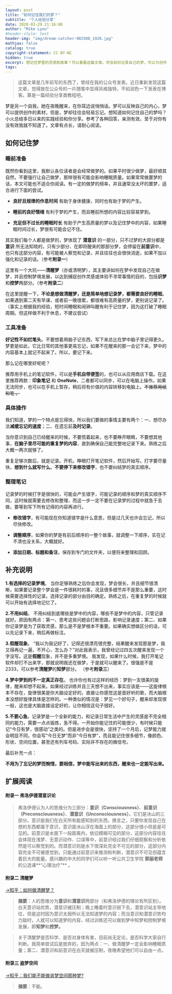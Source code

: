 ```yaml
---
layout: post
title: "如何记住我们的梦？"
subtitle: '个人经验分享'
date: 2020-03-29 21:16:00
author: "Mike Lyou"
#header-style: text
header-img: "img/dream-catcher-902508_1920.jpg"
mathjax: false
catalog: true
copyright-statement: CC BY-NC
hidden: true
excerpt: 想记住梦里的灵感和故事？可以看看这篇文章。学会如何记录自己的梦，可以为创作提供更多灵感。
tags:
---
```


<!-- more -->



>这篇文章是几年前写的东西了，曾经在我的公众号发表。近日重新发现这篇文章，觉得放在公众号的一片随笔中显得风格独特，不如润色一下发表在博客。算是一篇经验分享类教程吧。

梦是另一个自我，她在夜晚醒来，在你耳边说悄悄话。梦可以反映自己的内心，梦可以提供创作的素材，但是，梦却往往会轻易忘记。想知道如何记住自己的梦吗？小火总结多日以来的实践经验和你分享。参考了各种回答，亲测有效，至于对你有没有效我就不知道了。文章有点长，请耐心阅读。

## 如何记住梦

### 睡前准备

既然你看到这里，我默认各位读者是会经常做梦的。如果平时很少做梦，最好顺其自然，不要强行让自己做梦，那样很有可能会影响睡眠质量。如果常常做噩梦的话，本文可能也不适合你阅读。有一定的做梦的频率，并且通常没太坏的噩梦，适合进行下面的尝试。

- **良好且规律的作息时间** 有助于身体健康，同时也有助于梦的产生。

- **睡前的良好情绪** 有利于梦的产生，而且睡前所想的内容比较容易梦到。

- **充足但不过长的睡眠时长** 有助于产生高质量的梦以及记住梦中的内容，如果睡眠时间过长，梦很有可能会记不住。

其实我们每个人都是做梦的，梦体现了 **潜意识** 的一部分，只不过梦的大部分都是 **意识** 所无法知晓的，只有少部分、在即将醒来的那部分梦，会停留在**前意识**中，也只有这部分内容，有可能被人察觉和记录，并且往往也会很快消逝，如果不加以强化和记录的话。（参考**附录一**）

这里有一个大坑——**清醒梦**（亦或清明梦），其主要讲如何在梦中发现自己在做梦，并且控制梦境发展，以达到捕捉创作灵感或体验不寻常事情的目的，包括**识梦**和**控梦**两部分。（参考**附录二**）

在这里提醒一下，**不论是想做清醒梦，还是简单地想记录梦，都需要良好的睡眠**。如果遇到第二天有早课，或者前一晚很累，都很难有高质量的梦，更别说记录了。（事实上根据我的经验，短时间睡眠和闹钟叫醒有利于记住梦，因为这打破了睡眠周期。但这样做不利于休息，不建议尝试）


### 工具准备

**好记性不如烂笔头**。不要想着用脑子记东西，写下来总比在梦中脑子里记得更久。梦更是如此，它比日常的其他事更易忘记，如果不在醒来的那一会记下来，梦中的内容基本上就记不起来了。所以，要记下来。

那么记在哪里好呢呢？

推荐用手机上的笔记软件，可以是**手机自带便签**的，也可以从应用商店下载。在这里推荐两款：**印象笔记** 和 **OneNote**，二者都可以同步，可以在电脑上操作。如果无法同步，也可以在手机上暂存，稍后将有价值的内容转移到电脑上。~~不推荐用纸和笔 。~~

### 具体操作

我们知道，梦的一个特点是忘得快，所以我们要做的事情主要有两个：一、想尽办法**减缓忘记的速度**；二、在遗忘前**及时记录**。

当你意识到自己已经醒来的时候，不要慌着起来，也不要睁开眼睛，不要想其他事，**在脑子里尽可能的重复梦的内容**，直到确保自己能完整地记录下来。熟练之后大概一两次就够了。

重复足够次数后，就是记录。开机，睁眼打开笔记软件，然后开始写。打字要尽量快，**想到什么就写什么**。**不要停下来修改错字**，也不要纠结梦的真实顺序。

### 整理笔记

记录梦的时候打字是很快的，可能会产生错字，可能记录的顺序和梦的真实顺序不同，这时候就需要去修改和整理，而这一步一定不要在记录梦的过程中就急于去做，要等到写下所有记得的内容再进行。

- **修改错字**，有可能现在你知道错字是什么意思，但是过几天也许会忘记，所以尽快修改。

- **调整顺序**，如果你的梦是有前后顺序的一整个故事，就调整一下顺序，实在记不清也没关系，大概就好。

- **添加日期、标题和备注**，保存到专门的文件夹，以便将来整理和回顾。


## 补充说明

**1.有选择的记录梦境**。 当你足够熟练之后你会发现，梦会很长，并且细节很清晰，如果要记录整个梦会是一件很耗时的事，况且很多细节并不是那么重要，这时候需要选择性的记录。选择记录的部分由目的确定。熟练之后，在重复梦的时候就可以开始有选择地记忆了。

**2.不用纠结**。 不用纠结到底哪些是梦中的内容，哪些不是梦中的内容，只管记录就好。原因有两点：第一、思考这些问题会打断思路，影响记录速度；第二、如果你记录梦是为了获取灵感，那么是不是梦根本不重要。如果确实想做区分的话，可以先记录下来，稍后再做标注。

**3.假醒现象**。 “我以为我记好了，记得还很漂亮很完整，结果醒来发现那是梦，我又得再记一遍，不开心，怎么办？”对此我表示，我曾经记过四五次醒来发现一个字没写。这是**假醒**现象，并不是多重梦境。 我发现，如果什么时候，我打开笔记软件却打不出来字，那就说明我还在做梦，于是就可以醒来了。很强是不是2333，可以参考**清醒梦**的**知梦**部分。 （参考**附录三**）

**4.梦中梦到的不一定真正存在**。 也许你也有过这样的经历：梦到一支很美的旋律，醒来却想不起来。如果经过训练并且三天想不出来，事实应该是——这旋律根本不存在，旋律很美是你大脑设定好的，直接让你感觉这是首好听的歌，而大脑根本没想好旋律具体是怎样的。一种类似的情况是：梦见一个好句子，醒来却发现很一般，这也是大脑直接设定好的，让你相信这句子很好。

**5.不要心急**。记录梦是一个全新的能力，和记录日常生活中产生的灵感是不完全相同的能力，需要一点点锻炼，急不得。一开始你能记住的可能很少，有时候只能记“今日有梦，很感动”之类的。但是进步会是很快，坚持了一个月后，记梦能力就会明显不同，你会写“今日无梦”而非“今日有梦”，而且能记住很多细节，像颜色、形状、空间位置，甚至还有列车号码、实际并不存在的微信号。

最后补充一点：

**不用为了忘记的梦而惋惜，要相信，梦中能写出来的东西，醒来也一定能写出来。**


## 扩展阅读

#### 附录一 弗洛伊德潜意识论

>弗洛伊德认为人的思维分为三部分：**意识（Consciousness）**、**前意识（Preconsciousness）**、**潜意识（Unconsciousness）**。它们是冰山的三部分。意识是我们在白天所有能感知到的东西，换言之，只要你发现自己在想的东西都属于意识，意识是冰山浮在海面上的部分，这部分很小但是是可见的。前意识是水面下一段距离内，依旧模糊可见的部分，这部分内容往往会体现在浅梦、无意识动作、口误等中，前意识经过我们仔细观察和分析依然是可以察觉到的。而潜意识则是水下很深处完全不可见的部分，这部分内容完全不可被感觉到，只能通过前意识来推测和判断，潜意识不可见但蕴含着巨大的能量。感兴趣的中大的同学们可以听一听公共卫生学院 **郭丽老师** 的公选课**“心理治疗”** 。

#### 附录二 清醒梦

[&rarr;知乎：如何做清醒梦？](http://www.zhihu.com/question/19811647/answer/28902254)

>**摘要**：人的思维分为**意识**和**潜意识**两部分（和弗洛伊德的理论有所区别）。白天意识站优势，潜意识被压制；晚上睡着时意识弱下去，潜意识站主导地位，但是这时因为意识太弱所以无法知道梦的内容；而当意识和潜意识势均力敌时，人就可以知道梦的内容，经过训练还可以做到梦中知梦和控制梦境发展，即**知梦**和**控梦。**

>关于清醒梦是否科学、是否对身体有害，目前尚无定论，是否科学大家自行判断。我简单尝试后是放弃的，因为两点：一、做清醒梦一定会影响睡眠质量；第二、潜意识和前意识在白天就被压制，夜晚希望他们可以自由一点。

#### 附录三 盗梦空间

[&rarr;知乎：我们能不能做盗梦空间那种梦?](http://www.zhihu.com/question/29943525/answer/51077524)

>**摘要**：不能。
